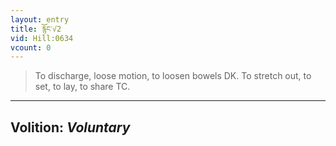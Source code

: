 ```yaml
---
layout: entry
title: རྙོང་√2
vid: Hill:0634
vcount: 0
---
```

> To discharge, loose motion, to loosen bowels DK\. To stretch out, to set, to lay, to share TC\.

---
Volition: _Voluntary_
---

